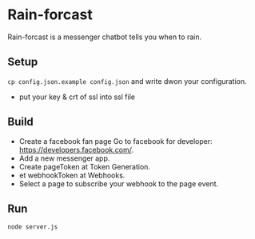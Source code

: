 # Rain-forcast
Rain-forcast is a messenger  chatbot tells you when to rain.

## Setup
`cp config.json.example config.json` and write dwon your configuration.
* put your key & crt of ssl into ssl file

## Build
* Create a facebook fan page
 Go to facebook for developer: https://developers.facebook.com/.
* Add a new messenger app.
* Create pageToken at Token Generation.
* et webhookToken at Webhooks. 
* Select a page to subscribe your webhook to the page event.

## Run
`node server.js`

